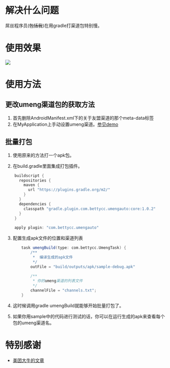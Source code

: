 解决什么问题
=================

屌丝程序员(~~包括我~~)在用gradle打渠道包特别慢。

使用效果
=================

![](./cli.gif)

使用方法
======================

更改umeng渠道包的获取方法
-------------------------

1. 首先删除AndroidManifest.xml下的关于友盟渠道的那个meta-data标签
2. 在MyApplication上手动设置umeng渠道。[参见demo](https://github.com/ufo22940268/UmengAutoPackage/blob/master/sample/src/main/java/com/bettycc/sample/MyApplication.java#L24)

批量打包
-----------------------
 1. 使用原来的方法打一个apk包。

 2. 在build.gradle里面集成打包插件。
 
```groovy
    buildscript {
      repositories {
        maven {
          url "https://plugins.gradle.org/m2/"
        }
      }
      dependencies {
        classpath "gradle.plugin.com.bettycc.umengauto:core:1.0.2"
      }
    }
    
    apply plugin: "com.bettycc.umengauto"
```

 3. 配置生成apk文件的位置和渠道列表
 
```groovy 
       task umengBuild(type: com.bettycc.UmengTask) {
           /**
            *  编译生成的apk文件
            */
           outFile = "build/outputs/apk/sample-debug.apk"
       
           /**
            * 你的umeng渠道的列表文件
            */
           channelFile = "channels.txt";
       }
```
 
 4. 这时候调用gradle umengBuild就能够开始批量打包了。

 5. 如果你用sample中的代码进行测试的话，你可以在运行生成的apk来查看每个包的umeng渠道名。

特别感谢
=================================
- [美团大牛的文章](tech.meituan.com/mt-apk-packaging.html)
